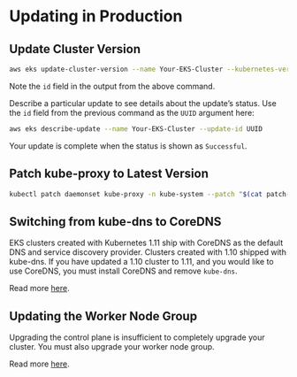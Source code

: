 # Updating in Production

## Update Cluster Version

```sh
aws eks update-cluster-version --name Your-EKS-Cluster --kubernetes-version 1.11
```

Note the `id` field in the output from the above command.

Describe a particular update to see details about the update’s status. Use the `id` field from the previous command as the `UUID` argument here:

```sh
aws eks describe-update --name Your-EKS-Cluster --update-id UUID
```

Your update is complete when the status is shown as `Successful`.

## Patch kube-proxy to Latest Version

```sh
kubectl patch daemonset kube-proxy -n kube-system --patch "$(cat patch-kube-proxy.yaml)"
```

## Switching from kube-dns to CoreDNS

EKS clusters created with Kubernetes 1.11 ship with CoreDNS as the default DNS and service discovery provider. Clusters created with 1.10 shipped with kube-dns. If you have updated a 1.10 cluster to 1.11, and you would like to use CoreDNS, you must install CoreDNS and remove `kube-dns`.

Read more [here](coredns.md).

## Updating the Worker Node Group

Upgrading the control plane is insufficient to completely upgrade your cluster. You must also upgrade your worker node group.

Read more [here](Updating-Worker-Nodegroup.md).